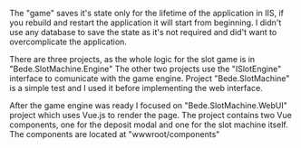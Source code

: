 The "game" saves it's state only for the lifetime of the application in IIS, if you rebuild and restart the application it will start from beginning.
I didn't use any database to save the state as it's not required and did't want to overcomplicate the application.

There are three projects, as the whole logic for the slot game is in "Bede.SlotMachine.Engine"
The other two projects use the "ISlotEngine" interface to comunicate with the game engine.
Project "Bede.SlotMachine" is a simple test and I used it before implementing the web interface.

After the game engine was ready I focused on "Bede.SlotMachine.WebUI" project which uses Vue.js to render the page.
The project contains two Vue components, one for the deposit modal and one for the slot machine itself. 
The components are located at "wwwroot/components"